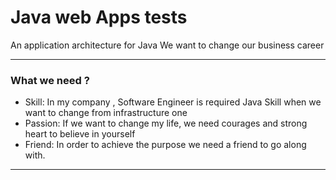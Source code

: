 # Java web Apps tests

An application architecture for Java
We want to change our business career

---

### What we need ?

- Skill: In my company , Software Engineer is required Java Skill when we want to change from infrastructure one
- Passion: If we want to change my life, we need courages and strong heart to believe in yourself
- Friend: In order to achieve the purpose we need a friend to go along with.

---
